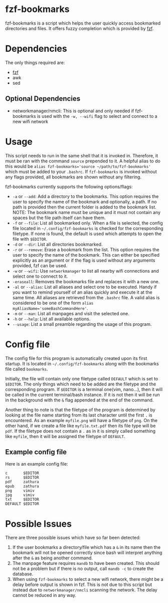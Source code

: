 # fzf-bookmarks

fzf-bookmarks is a script which helps the user quickly access bookmarked directories and files. It offers fuzzy completion which is provided by [fzf](https://github.com/junegunn/fzf). 

# Dependencies
The only things required are:
- [fzf](https://github.com/junegunn/fzf)
- awk
- sed
## Optional Dependencies
- networkmanager/nmcli: This is optional and only needed if fzf-bookmarks is used with the `-w, --wifi` flag to select and connect to a new wifi network

# Usage
This script needs to run in the same shell that it is invoked in. Therefore, it must be ran with the command `source` prepended to it. A helpful alias to do this would be `alias fzf-bookmarks='source ~/path/to/fzf-bookmarks'` which must be added to your `.bashrc`. If `fzf-bookmarks` is invoked without any flags provided, all bookmarks are shown without any filtering.  

fzf-bookmarks currently supports the following options/flags:  
- `-a` or `--add`: Add a directory to the bookmarks. This option requires the user to specify the name of the bookmark and optionally, a path. If no path is provided then the current folder is added to the bookmark list. NOTE: The bookmark name must be unique and it must not contain any spaces but the file path itself can have them.
- `-f` or `--file`: List all bookmarked only. When a file is selected, the config file located in `~/.config/fzf-bookmarks` is checked for the corresponding filetype. If none is found, the default is used which attempts to open the file with `$EDITOR`.
- `-d` or `--dir`: List all directories bookmarked.
- `-r` or `--remove`: Erase a bookmark from the list. This option requires the user to specify the name of the bookmark. This can either be specified explicitly as an argument or if the flag is used without any arguments provided, fzf can be used. 
- `-w` or `--wifi`: Use `networkmanager` to list all nearby wifi connections and select one to connect to it.
- `-eraseall`: Removes the bookmarks file and replaces it with a new one.
- `-al` or `--alias`: List all aliases and select one to be executed. Handy if you want to remind yourself of an alias quickly and execute it at the same time. All aliases are retrieved from the `.bashrc` file. A valid alias is considered to be one of the form `alias myAliasName='someBashCommandHere'`.
- `-m` or `--man`: List all manpages and visit the selected one. 
- `-h` or `--help`: List all available options.
- `--usage`: List a small preamble regarding the usage of this program.

# Config file
The config file for this program is automatically created upon its first startup. It is located in `~/.config/fzf-bookmarks` along with the bookmarks file called `bookmarks`.  

Initially, the file will contain only one filetype called `DEFAULT` which is set to `$EDITOR`. The only things which need to be added are the filetype and the corresponding program. If `$EDITOR` is a terminal one(vim, nano...), then it will be called in the current terminal/bash instance. If it is not then it will be run in the background with the `&` flag appended at the end of the command.  

Another thing to note is that the filetype of the program is determined by looking at the file name starting from its last character until the first `.` is encountered. As an example `myfile.png` will have a filetype of `png`. On the other hand, if we create a file like `myfile.txt.pdf` then its file type will be `pdf`. If the filetype does not contain a `.` as in it is simply called something like `myfile`, then it will be assigned the filetype of `DEFAULT`.  

## Example config file
Here is an example config file:
```
c       $EDITOR
rs      $EDITOR
pdf     zathura
epub    zathura
png     vimiv
jpg     vimiv
txt     $EDITOR
DEFAULT $EDITOR
```

# Possible Issues
There are three possible issues which have so far been detected:
1. If the user bookmarks a directory/file which has a `&` in its name then the bookmark will not be opened correctly since bash will interpret anything after the `&` as being another command.
2. The manpage feature requires `mandb` to have been created. This should not be a problem but if there is no output, call `mandb -c` to create  the database.
3. When using `fzf-bookmarks` to select a new wifi network, there might be a delay before output is shown in fzf. This is not due to this script but instead due to `networkmanager/nmcli` scanning the network. The delay cannot be reduced in any way.
